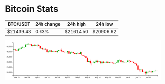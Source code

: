 # Bitcoin Stats

BTC/USDT|24h change|24h high|24h low|
|---|---|---|---|
|$21439.43|0.63%|$21614.50|$20906.62|

<img src="./chart.svg">
